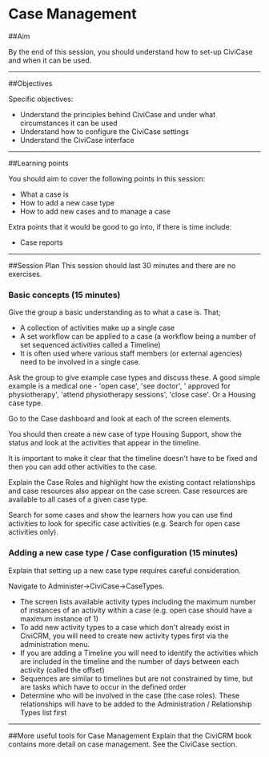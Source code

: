 # Case Management

##Aim

By the end of this session, you should understand how to set-up CiviCase and when it can be used.

---
##Objectives

Specific objectives:

* Understand the principles behind CiviCase and under what circumstances it can be used
* Understand how to configure the CiviCase settings
* Understand the CiviCase interface

---
##Learning points

You should aim to cover the following points in this session:

* What a case is
* How to add a new case type
* How to add new cases and to manage a case

Extra points that it would be good to go into, if there is time include:

* Case reports

---
##Session Plan
This session should last 30 minutes and there are no exercises.

### Basic concepts (15 minutes)

Give the group a basic understanding as to what a case is. That;

* A collection of activities make up a single case
* A set workflow can be applied to a case (a workflow being a number of set sequenced activities called a Timeline)
* It is often used where various staff members (or external agencies) need to be involved in a single case.


Ask the group to give example case types and discuss these. A good simple example is a medical one - 'open case', 'see doctor', ' approved for physiotherapy', 'attend physiotherapy sessions', 'close case'.
Or a Housing case type.

Go to the Case dashboard and look at each of the screen elements.

You should then create a new case of type Housing Support, show the status and look at the activities that appear in the timeline.

It is important to make it clear that the timeline doesn't have to be fixed and then you can add other activities to the case.

Explain the Case Roles and highlight how the existing contact relationships and case resources also appear on the case screen.
Case resources are available to all cases of a given case type.

Search for some cases and show the learners how you can use find activities to look for specific case activities (e.g. Search for open case activities only).

### Adding a new case type / Case configuration (15 minutes)
Explain that setting up a new case type requires careful consideration.  

Navigate to Administer->CiviCase->CaseTypes.

* The screen lists available activity types including the maximum number of instances of an activity within a case (e.g. open case should have a maximum instance of 1)
* To add new activity types to a case which don't already exist in CiviCRM, you will need to create new activity types first via the administration menu.
* If you are adding a Timeline you will need to identify the activities which are included in the timeline and the number of days between each activity (called the offset)
* Sequences are similar to timelines but are not constrained by time, but are tasks which have to occur in the defined order
* Determine who will be involved in the case (the case roles). These relationships will have to be added to the Administration / Relationship Types list first

---
##More useful tools for Case Management
Explain that the CiviCRM book contains more detail on case management. See the CiviCase section.
